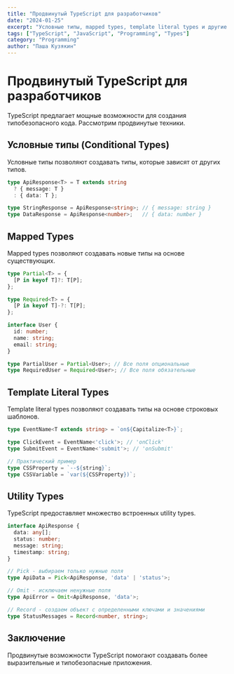 ```yaml
---
title: "Продвинутый TypeScript для разработчиков"
date: "2024-01-25"
excerpt: "Условные типы, mapped types, template literal types и другие продвинутые возможности TypeScript"
tags: ["TypeScript", "JavaScript", "Programming", "Types"]
category: "Programming"
author: "Паша Кузякин"
---
```


# Продвинутый TypeScript для разработчиков

TypeScript предлагает мощные возможности для создания типобезопасного кода. Рассмотрим продвинутые техники.

## Условные типы (Conditional Types)

Условные типы позволяют создавать типы, которые зависят от других типов.

```typescript
type ApiResponse<T> = T extends string 
  ? { message: T } 
  : { data: T };

type StringResponse = ApiResponse<string>; // { message: string }
type DataResponse = ApiResponse<number>;   // { data: number }
```

## Mapped Types

Mapped types позволяют создавать новые типы на основе существующих.

```typescript
type Partial<T> = {
  [P in keyof T]?: T[P];
};

type Required<T> = {
  [P in keyof T]-?: T[P];
};

interface User {
  id: number;
  name: string;
  email: string;
}

type PartialUser = Partial<User>; // Все поля опциональные
type RequiredUser = Required<User>; // Все поля обязательные
```

## Template Literal Types

Template literal types позволяют создавать типы на основе строковых шаблонов.

```typescript
type EventName<T extends string> = `on${Capitalize<T>}`;

type ClickEvent = EventName<'click'>; // 'onClick'
type SubmitEvent = EventName<'submit'>; // 'onSubmit'

// Практический пример
type CSSProperty = `--${string}`;
type CSSVariable = `var(${CSSProperty})`;
```

## Utility Types

TypeScript предоставляет множество встроенных utility types.

```typescript
interface ApiResponse {
  data: any[];
  status: number;
  message: string;
  timestamp: string;
}

// Pick - выбираем только нужные поля
type ApiData = Pick<ApiResponse, 'data' | 'status'>;

// Omit - исключаем ненужные поля
type ApiError = Omit<ApiResponse, 'data'>;

// Record - создаем объект с определенными ключами и значениями
type StatusMessages = Record<number, string>;
```

## Заключение

Продвинутые возможности TypeScript помогают создавать более выразительные и типобезопасные приложения.
